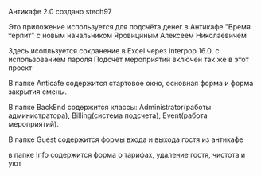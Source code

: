 ﻿Антикафе 2.0 создано stech97

Это приложение используется для подсчёта денег в Антикафе "Время терпит" с новым начальником Яровициным Алексеем Николаевичем

Здесь исопльзуется сохранение в Excel через Interpop 16.0, с использованием пароля
Подсчёт мероприятий включен так же в этот проект

В папке Anticafe содержится стартовое окно, основная форма и форма закрытия смены.

В папке  BackEnd содержится классы: Administrator(работы администратора), 
Billing(система подсчета), Event(работа мероприятий).

В папке Guest содержится формы входа и выхода гостя из антикафе

в папке Info содержится форма о тарифах, удаление гостя, чистота и уют